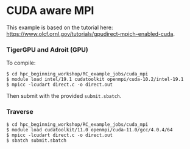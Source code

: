 # CUDA aware MPI

This example is based on the tutorial here: <https://www.olcf.ornl.gov/tutorials/gpudirect-mpich-enabled-cuda>.

### TigerGPU and Adroit (GPU)

To compile:

```
$ cd hpc_beginning_workshop/RC_example_jobs/cuda_mpi
$ module load intel/19.1 cudatoolkit openmpi/cuda-10.2/intel-19.1
$ mpicc -lcudart direct.c -o direct.out
```

Then submit with the provided `submit.sbatch`.

### Traverse

```
$ cd hpc_beginning_workshop/RC_example_jobs/cuda_mpi
$ module load cudatoolkit/11.0 openmpi/cuda-11.0/gcc/4.0.4/64 
$ mpicc -lcudart direct.c -o direct.out
$ sbatch submit.sbatch
```
